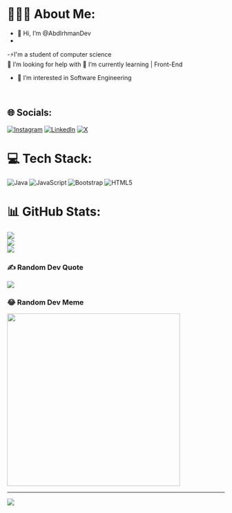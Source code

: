 




# 👨🏻‍💻 About Me:
- 👋 Hi, I’m @AbdlrhmanDev
- <br>
-⚡I'm a student of computer science
<br>🤝
I’m looking for help with
<be>
🌱 I’m currently learning | Front-End
<br>
- 👀 I’m interested in Software Engineering
<br>
  


## 🌐 Socials:
[![Instagram](https://img.shields.io/badge/Instagram-%23E4405F.svg?logo=Instagram&logoColor=white)](https://instagram.com/https://www.instagram.com/abdlrhmandev/) [![LinkedIn](https://img.shields.io/badge/LinkedIn-%230077B5.svg?logo=linkedin&logoColor=white)](https://linkedin.com/in/https://www.linkedin.com/in/abdlrhman-nabil-60b505297/) [![X](https://img.shields.io/badge/X-black.svg?logo=X&logoColor=white)](https://x.com/https://twitter.com/AbdlrhmanDev) 


# 💻 Tech Stack:
![Java](https://img.shields.io/badge/java-%23ED8B00.svg?style=flat&logo=openjdk&logoColor=white) ![JavaScript](https://img.shields.io/badge/javascript-%23323330.svg?style=flat&logo=javascript&logoColor=%23F7DF1E) ![Bootstrap](https://img.shields.io/badge/bootstrap-%238511FA.svg?style=flat&logo=bootstrap&logoColor=white) ![HTML5](https://img.shields.io/badge/html5-%23E34F26.svg?style=flat&logo=html5&logoColor=white)
# 📊 GitHub Stats:
![](https://github-readme-stats.vercel.app/api?username=AbdlrhmanDev&theme=material-palenight&hide_border=false&include_all_commits=true&count_private=false)<br/>
![](https://github-readme-streak-stats.herokuapp.com/?user=AbdlrhmanDev&theme=material-palenight&hide_border=false)<br/>
![](https://github-readme-stats.vercel.app/api/top-langs/?username=AbdlrhmanDev&theme=material-palenight&hide_border=false&include_all_commits=true&count_private=false&layout=compact)

### ✍️ Random Dev Quote
![](https://quotes-github-readme.vercel.app/api?type=horizontal&theme=radical)

### 😂 Random Dev Meme
<img src='https://randommeme-five.vercel.app/' style="height: 400px;"/>

---
[![](https://visitcount.itsvg.in/api?id=AbdlrhmanDev&icon=0&color=0)](https://visitcount.itsvg.in)

<!-- Proudly created with GPRM ( https://gprm.itsvg.in ) -->








 <!--
- 💞️ I’m looking to collaborate on ...
- 📫 How to reach me ...
- 😄 Pronouns: ...
- ⚡ Fun fact: ...
AbdlrhmanDev/AbdlrhmanDev is a ✨ special ✨ repository because its `README.md` (this file) appears on your GitHub profile.
You can click the Preview link to take a look at your changes.
--->
